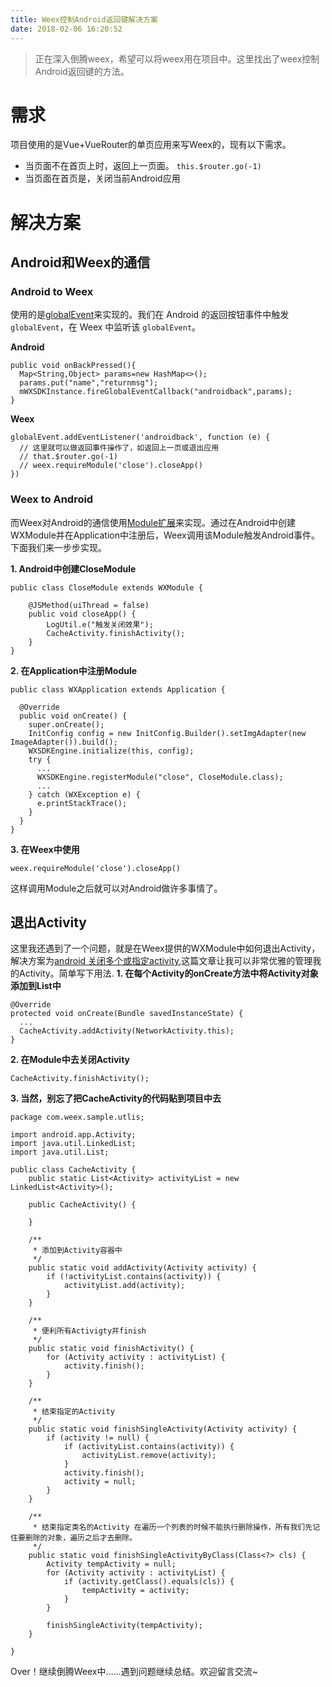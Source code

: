 ```yaml
---
title: Weex控制Android返回键解决方案
date: 2018-02-06 16:20:52
---
```


> 正在深入倒腾weex，希望可以将weex用在项目中。这里找出了weex控制Android返回键的方法。

# 需求
项目使用的是Vue+VueRouter的单页应用来写Weex的，现有以下需求。

* 当页面不在首页上时，返回上一页面。 `this.$router.go(-1)`
*  当页面在首页是，关闭当前Android应用

# 解决方案
## Android和Weex的通信
### Android to Weex
使用的是[globalEvent](http://weex.apache.org/cn/references/modules/globalevent.html)来实现的。我们在 Android 的返回按钮事件中触发 `globalEvent`，在 Weex 中监听该 `globalEvent`。

**Android**
```
public void onBackPressed(){
  Map<String,Object> params=new HashMap<>();
  params.put("name","returnmsg");
  mWXSDKInstance.fireGlobalEventCallback("androidback",params);
}
```
**Weex**
```
globalEvent.addEventListener('androidback', function (e) {
  // 这里就可以做返回事件操作了，如返回上一页或退出应用
  // that.$router.go(-1)
  // weex.requireModule('close').closeApp()
})
```
### Weex to Android
而Weex对Android的通信使用[Module扩展](http://weex.apache.org/cn/references/advanced/extend-to-android.html#Module-扩展)来实现。通过在Android中创建WXModule并在Application中注册后，Weex调用该Module触发Android事件。下面我们来一步步实现。

**1. Android中创建CloseModule**
```
public class CloseModule extends WXModule {

    @JSMethod(uiThread = false)
    public void closeApp() {
        LogUtil.e("触发关闭效果");
        CacheActivity.finishActivity();
    }
}
```
**2. 在Application中注册Module**
```
public class WXApplication extends Application {

  @Override
  public void onCreate() {
    super.onCreate();
    InitConfig config = new InitConfig.Builder().setImgAdapter(new ImageAdapter()).build();
    WXSDKEngine.initialize(this, config);
    try {
      ...
      WXSDKEngine.registerModule("close", CloseModule.class);
      ...
    } catch (WXException e) {
      e.printStackTrace();
    }
  }
}
```
**3. 在Weex中使用**
```
weex.requireModule('close').closeApp()
```
这样调用Module之后就可以对Android做许多事情了。

## 退出Activity
这里我还遇到了一个问题，就是在Weex提供的WXModule中如何退出Activity，解决方案为[android 关闭多个或指定activity](http://www.cnblogs.com/jenson138/p/4516568.html),这篇文章让我可以非常优雅的管理我的Activity。简单写下用法.
**1. 在每个Activity的onCreate方法中将Activity对象添加到List中**
```
@Override
protected void onCreate(Bundle savedInstanceState) {
  ...
  CacheActivity.addActivity(NetworkActivity.this);
}
```
**2. 在Module中去关闭Activity**
```
CacheActivity.finishActivity();
```
**3. 当然，别忘了把CacheActivity的代码贴到项目中去**
```
package com.weex.sample.utlis;

import android.app.Activity;
import java.util.LinkedList;
import java.util.List;

public class CacheActivity {
    public static List<Activity> activityList = new LinkedList<Activity>();

    public CacheActivity() {

    }

    /**
     * 添加到Activity容器中
     */
    public static void addActivity(Activity activity) {
        if (!activityList.contains(activity)) {
            activityList.add(activity);
        }
    }

    /**
     * 便利所有Activigty并finish
     */
    public static void finishActivity() {
        for (Activity activity : activityList) {
            activity.finish();
        }
    }

    /**
     * 结束指定的Activity
     */
    public static void finishSingleActivity(Activity activity) {
        if (activity != null) {
            if (activityList.contains(activity)) {
                activityList.remove(activity);
            }
            activity.finish();
            activity = null;
        }
    }

    /**
     * 结束指定类名的Activity 在遍历一个列表的时候不能执行删除操作，所有我们先记住要删除的对象，遍历之后才去删除。
     */
    public static void finishSingleActivityByClass(Class<?> cls) {
        Activity tempActivity = null;
        for (Activity activity : activityList) {
            if (activity.getClass().equals(cls)) {
                tempActivity = activity;
            }
        }

        finishSingleActivity(tempActivity);
    }

}
```

Over！继续倒腾Weex中……遇到问题继续总结。欢迎留言交流~